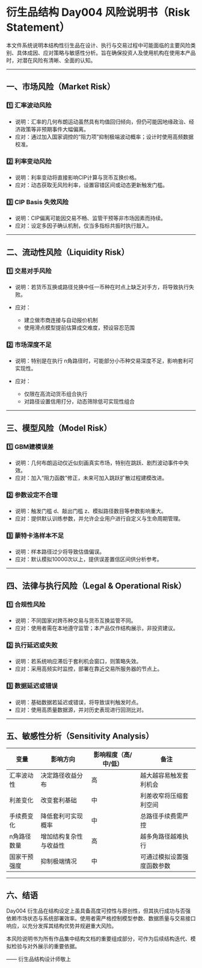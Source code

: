 # 衍生品结构 Day004 风险说明书（Risk Statement）

本文件系统说明本结构性衍生品在设计、执行与交易过程中可能面临的主要风险类别、具体成因、应对策略与敏感性分析。旨在确保投资人及使用机构在使用本产品时，对潜在风险有清晰、全面的认知。

---

## 一、市场风险（Market Risk）

### 1️⃣ 汇率波动风险

* 说明：汇率的几何布朗运动虽然具有均值回归倾向，但仍可能因地缘政治、经济政策等非预期事件大幅偏离。
* 应对：通过加入国家调控的“阻力项”抑制极端波动概率；设计时使用高频数据校准。

### 2️⃣ 利率变动风险

* 说明：利率变动将直接影响CIP计算与货币互换价格。
* 应对：动态获取无风险利率，设置容错区间或动态更新触发门槛。

### 3️⃣ CIP Basis 失效风险

* 说明：CIP偏离可能因交易不畅、监管干预等非市场因素而持续。
* 应对：设定多因子确认机制，仅当多指标共振时执行敲入。

---

## 二、流动性风险（Liquidity Risk）

### 1️⃣ 交易对手风险

* 说明：若货币互换或路径兑换中任一币种在时点上缺乏对手方，将导致执行失败。
* 应对：

  * 建立做市商连接与自动报价机制
  * 使用滑点模型提前估算成交难度，预设容忍范围

### 2️⃣ 市场深度不足

* 说明：特别是在执行 n角路径时，可能部分小币种交易深度不足，影响套利可实现性。
* 应对：

  * 仅限在高流动货币组合执行
  * 对路径设置信用打分，动态筛除低可实现性组合

---

## 三、模型风险（Model Risk）

### 1️⃣ GBM建模误差

* 说明：几何布朗运动仅近似刻画真实市场，特别在跳跃、剧烈波动事件中失效。
* 应对：加入“阻力函数”修正，未来可加入跳跃扩散过程建模改进。

### 2️⃣ 参数设定不合理

* 说明：触发门槛 d、敲出门槛 z、模拟路径数目等参数影响重大。
* 应对：提供默认训练参数，并允许企业用户进行自定义与生命周期管理。

### 3️⃣ 蒙特卡洛样本不足

* 说明：样本路径过少将导致估值偏误。
* 应对：默认模拟10000次以上，提供误差置信区间供分析参考。

---

## 四、法律与执行风险（Legal & Operational Risk）

### 1️⃣ 合规性风险

* 说明：不同国家对跨币种交易与货币互换监管不同。
* 应对：使用者需在本地遵守监管；本产品仅作结构展示，非投资建议。

### 2️⃣ 执行延迟或失败

* 说明：若系统响应滞后于套利机会窗口，则策略失效。
* 应对：采用高频实时监控，部署在靠近交易所服务器的节点上。

### 3️⃣ 数据延迟或错误

* 说明：基础数据若延迟或错误，将导致误判触发时点。
* 应对：使用高质量数据源，并对历史表现进行回测比对。

---

## 五、敏感性分析（Sensitivity Analysis）

| 变量     | 影响方向        | 影响程度（高/中/低） | 备注            |
| ------ | ----------- | ----------- | ------------- |
| 汇率波动性  | 决定路径收益分布    | 高           | 越大越容易触发套利机会   |
| 利差变化   | 改变套利基础      | 中           | 利差收窄将压缩套利空间   |
| 手续费变化  | 降低套利可实现概率   | 中           | 总路径手续费需严控     |
| n角路径数量 | 增加结构复杂性与收益性 | 高           | 越多角路径越难执行     |
| 国家干预强度 | 抑制极端情况      | 中           | 可通过模拟设置强度函数参数 |

---

## 六、结语

Day004 衍生品在结构设定上虽具备高度可控性与原创性，但其执行成功与否强依赖市场状态与系统部署效率。使用者需严格控制模型参数、数据质量与交易接口响应，以充分发挥其结构优势并规避重大风险。

本风险说明书为所有作品集中结构文档的重要组成部分，可作为后续结构迭代、模拟检验与对外展示的重要依据。

—— 衍生品结构设计师敬上
